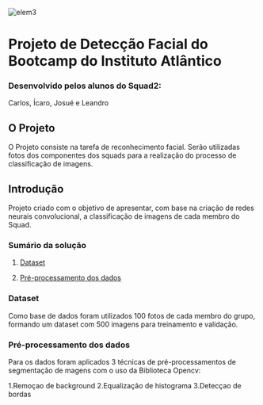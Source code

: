 




![elem3](https://user-images.githubusercontent.com/104634692/169033139-31b70a2d-d302-4150-b6ca-723dd636aa3c.png)



# Projeto de Detecção Facial do Bootcamp do Instituto Atlântico 


### Desenvolvido pelos alunos do Squad2:
Carlos, Ícaro, Josué e Leandro


## O Projeto

O Projeto consiste na tarefa de reconhecimento facial. Serão utilizadas fotos dos componentes dos squads para a realização do processo de classificação de imagens.


## Introdução

Projeto criado com o objetivo de apresentar, com base na criação de redes neurais convolucional, a classificação de imagens de cada membro do Squad.



### Sumário da solução

1. [Dataset](#section01)
   
2. [Pré-processamento dos dados](#section02)


<a id='section01'></a>
### Dataset
Como base de dados foram utilizados 100 fotos de cada membro do grupo, formando um dataset com 500 imagens para treinamento e validação.

  
### Pré-processamento dos dados

Para os dados foram aplicados 3 técnicas de pré-processamentos de segmentação de magens com o uso da Biblioteca Opencv:

1.Remoçao de background
2.Equalização de histograma
3.Detecçao de bordas

